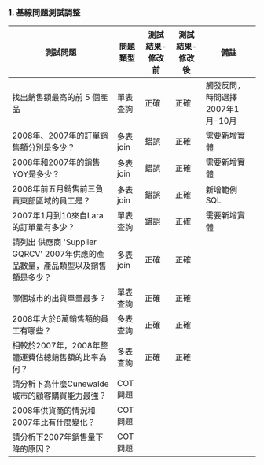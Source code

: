 ### 1. 基線問題測試調整
| 測試問題 | 問題類型 | 測試結果-修改前 | 測試結果-修改後 | 備註  | 
| -------- | -------- | -------- | -------- | -------- | 
| 找出銷售額最高的前 5 個產品 | 單表查詢 | 正確 | 正確 | 觸發反問，時間選擇2007年1月-10月 | 
| 2008年、2007年的訂單銷售額分別是多少？ | 多表join | 錯誤 | 正確 | 需要新增實體 | 
| 2008年和2007年的銷售YOY是多少？ | 多表join | 錯誤 | 正確 | 需要新增實體 | 
| 2008年前五月銷售前三負責東部區域的員工是？ | 多表join | 錯誤 | 正確 | 新增範例SQL | 
| 2007年1月到10來自Lara的訂單量有多少？ | 單表查詢 | 錯誤 | 正確 | 需要新增實體 | 
|  請列出 供應商 'Supplier GQRCV' 2007年供應的產品數量，產品類型以及銷售額是多少？ | 多表join | 正確 | 正確 |  | 
| 哪個城市的出貨單量最多？ | 單表查詢 | 正確 | 正確 |  | 
| 2008年大於6萬銷售額的員工有哪些？ | 多表查詢 | 正確 | 正確 |  | 
| 相較於2007年，2008年整體運費佔總銷售額的比率為何？ | 多表查詢 | 正確 | 正確 |  | 
| 請分析下為什麼Cunewalde城市的顧客購買能力最強？ | COT問題 |  |  |  | 
| 2008年供貨商的情況和2007年比有什麼變化？ | COT問題 |  |  |  | 
| 請分析下2007年銷售量下降的原因？ | COT問題 |  |  |  | 
